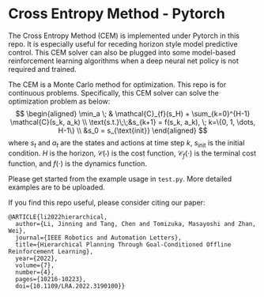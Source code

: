 # Cross Entropy Method - Pytorch

The Cross Entropy Method (CEM) is implemented under Pytorch in this repo. 
It is especially useful for receding horizon style model predictive control. 
This CEM solver can also be plugged into some model-based reinforcement learning algorithms when a deep neural net policy is not required and trained. 

The CEM is a Monte Carlo method for optimization. 
This repo is for continuous problems. 
Specifically, this CEM solver can solve the optimization problem as below:
$$
\begin{aligned}
    \min_a \; & \mathcal{C}_{f}(s_H) + \sum_{k=0}^{H-1} \mathcal{C}(s_k, a_k) \\
    \text{s.t.}\;\;&s_{k+1} = f(s_k, a_k), \; k=\{0, 1, \dots, H-1\} \\
    &s_0 = s_{\text{init}}
\end{aligned}
$$
where $s_t$ and $a_t$ are the states and actions at time step $k$, $s_\text{init}$ is the initial condition. $H$ is the horizon, $\mathcal{C}(\cdot)$ is the cost function, $\mathcal{C}_f(\cdot)$ is the terminal cost function, and $f(\cdot)$ is the dynamics function. 

Please get started from the example usage in `test.py`. More detailed examples are to be uploaded. 

If you find this repo useful, please consider citing our paper:
```
@ARTICLE{li2022hierarchical,
  author={Li, Jinning and Tang, Chen and Tomizuka, Masayoshi and Zhan, Wei},
  journal={IEEE Robotics and Automation Letters}, 
  title={Hierarchical Planning Through Goal-Conditioned Offline Reinforcement Learning}, 
  year={2022},
  volume={7},
  number={4},
  pages={10216-10223},
  doi={10.1109/LRA.2022.3190100}}
```